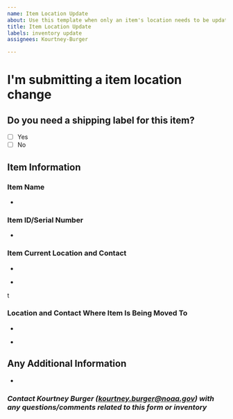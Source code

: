 ```yaml
---
name: Item Location Update
about: Use this template when only an item's location needs to be updated.
title: Item Location Update
labels: inventory update
assignees: Kourtney-Burger

---
```


<!-- Switch between 'Write' and 'Preview' tabs above to see how your issue will be formatted -->

# **I'm submitting a item location change**
## **Do you need a shipping label for this item?**
- [ ] Yes
- [ ] No 

## **Item Information**  
### **Item Name**
<!-- Array, hydrophone, recorder, depth sensor, GPS, computer, etc. -->
- 

### **Item ID/Serial Number**
<!-- Unique identification number associated with inventory item -->
-  

### **Item Current Location and Contact**
<!-- Insert current location ('City, State' or Lab Location (i.e. SFSU, HSU, etc)) -->
- 
<!-- Insert name and email of who currently has this item -->
- 
t
### **Location and Contact Where Item Is Being Moved To**
<!-- Insert new location ('City, State' or Lab Location (i.e. SFSU, HSU, etc)) -->
- 
<!-- Insert name and email of who this item is being sent to -->
- 

## Any Additional Information
<!-- Please explain any additional information/details related to the inventory item -->  
- 

### *Contact Kourtney Burger (kourtney.burger@noaa.gov) with any questions/comments related to this form or inventory*
